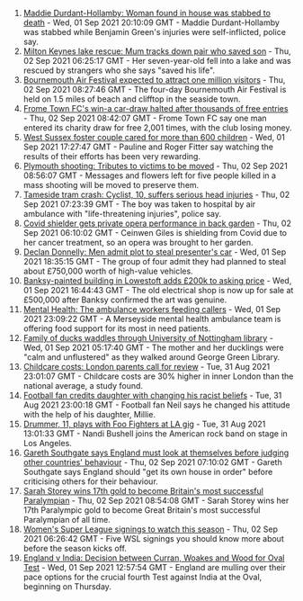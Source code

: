 1. [Maddie Durdant-Hollamby: Woman found in house was stabbed to death](https://www.bbc.co.uk/news/uk-england-northamptonshire-58416135?at_medium=RSS&at_campaign=KARANGA) - Wed, 01 Sep 2021 20:10:09 GMT - Maddie Durdant-Hollamby was stabbed while Benjamin Green's injuries were self-inflicted, police say.
2. [Milton Keynes lake rescue: Mum tracks down pair who saved son](https://www.bbc.co.uk/news/uk-england-beds-bucks-herts-58320026?at_medium=RSS&at_campaign=KARANGA) - Thu, 02 Sep 2021 06:25:17 GMT - Her seven-year-old fell into a lake and was rescued by strangers who she says "saved his life".
3. [Bournemouth Air Festival expected to attract one million visitors](https://www.bbc.co.uk/news/uk-england-dorset-58406713?at_medium=RSS&at_campaign=KARANGA) - Thu, 02 Sep 2021 08:27:46 GMT - The four-day Bournemouth Air Festival is held on 1.5 miles of beach and clifftop in the seaside town.
4. [Frome Town FC's win-a car-draw halted after thousands of free entries](https://www.bbc.co.uk/news/uk-england-somerset-58413707?at_medium=RSS&at_campaign=KARANGA) - Thu, 02 Sep 2021 08:42:07 GMT - Frome Town FC say one man entered its charity draw for free 2,001 times, with the club losing money.
5. [West Sussex foster couple cared for more than 600 children](https://www.bbc.co.uk/news/uk-england-sussex-58412812?at_medium=RSS&at_campaign=KARANGA) - Wed, 01 Sep 2021 17:27:47 GMT - Pauline and Roger Fitter say watching the results of their efforts has been very rewarding.
6. [Plymouth shooting: Tributes to victims to be moved](https://www.bbc.co.uk/news/uk-england-devon-58411139?at_medium=RSS&at_campaign=KARANGA) - Thu, 02 Sep 2021 08:56:07 GMT - Messages and flowers left for five people killed in a mass shooting will be moved to preserve them.
7. [Tameside tram crash: Cyclist, 10, suffers serious head injuries](https://www.bbc.co.uk/news/uk-england-manchester-58402900?at_medium=RSS&at_campaign=KARANGA) - Thu, 02 Sep 2021 07:23:39 GMT - The boy was taken to hospital by air ambulance with "life-threatening injuries", police say.
8. [Covid shielder gets private opera performance in back garden](https://www.bbc.co.uk/news/uk-england-london-58414445?at_medium=RSS&at_campaign=KARANGA) - Thu, 02 Sep 2021 06:10:02 GMT - Ceinwen Giles is shielding from Covid due to her cancer treatment, so an opera was brought to her garden.
9. [Declan Donnelly: Men admit plot to steal presenter's car](https://www.bbc.co.uk/news/uk-england-london-58409349?at_medium=RSS&at_campaign=KARANGA) - Wed, 01 Sep 2021 18:35:15 GMT - The group of four admit they had planned to steal about £750,000 worth of high-value vehicles.
10. [Banksy-painted building in Lowestoft adds £200k to asking price](https://www.bbc.co.uk/news/uk-england-suffolk-58412561?at_medium=RSS&at_campaign=KARANGA) - Wed, 01 Sep 2021 16:44:43 GMT - The old electrical shop is now up for sale at £500,000 after Banksy confirmed the art was genuine.
11. [Mental Health: The ambulance workers feeding callers](https://www.bbc.co.uk/news/stories-58412481?at_medium=RSS&at_campaign=KARANGA) - Wed, 01 Sep 2021 23:09:22 GMT - A Merseyside mental health ambulance team is offering food support for its most in need patients.
12. [Family of ducks waddles through University of Nottingham library](https://www.bbc.co.uk/news/uk-england-nottinghamshire-58400193?at_medium=RSS&at_campaign=KARANGA) - Wed, 01 Sep 2021 05:17:40 GMT - The mother and her ducklings were "calm and unflustered" as they walked around George Green Library.
13. [Childcare costs: London parents call for review](https://www.bbc.co.uk/news/uk-england-london-58401337?at_medium=RSS&at_campaign=KARANGA) - Tue, 31 Aug 2021 23:01:07 GMT - Childcare costs are 30% higher in inner London than the national average, a study found.
14. [Football fan credits daughter with changing his racist beliefs](https://www.bbc.co.uk/news/uk-58330286?at_medium=RSS&at_campaign=KARANGA) - Tue, 31 Aug 2021 23:00:18 GMT - Football fan Neil says he changed his attitude with the help of his daughter, Millie.
15. [Drummer, 11, plays with Foo Fighters at LA gig](https://www.bbc.co.uk/news/uk-england-suffolk-58398324?at_medium=RSS&at_campaign=KARANGA) - Tue, 31 Aug 2021 13:01:33 GMT - Nandi Bushell joins the American rock band on stage in Los Angeles.
16. [Gareth Southgate says England must look at themselves before judging other countries' behaviour](https://www.bbc.co.uk/sport/football/58418699?at_medium=RSS&at_campaign=KARANGA) - Thu, 02 Sep 2021 07:10:02 GMT - Gareth Southgate says England should "get its own house in order" before criticising others for their behaviour.
17. [Sarah Storey wins 17th gold to become Britain's most successful Paralympian](https://www.bbc.co.uk/sport/disability-sport/58417160?at_medium=RSS&at_campaign=KARANGA) - Thu, 02 Sep 2021 08:54:08 GMT - Sarah Storey wins her 17th Paralympic gold to become Great Britain's most successful Paralympian of all time.
18. [Women's Super League signings to watch this season](https://www.bbc.co.uk/sport/football/58157063?at_medium=RSS&at_campaign=KARANGA) - Thu, 02 Sep 2021 06:26:42 GMT - Five WSL signings you should know more about before the season kicks off.
19. [England v India: Decision between Curran, Woakes and Wood for Oval Test](https://www.bbc.co.uk/sport/cricket/58376390?at_medium=RSS&at_campaign=KARANGA) - Wed, 01 Sep 2021 12:57:54 GMT - England are mulling over their pace options for the crucial fourth Test against India at the Oval, beginning on Thursday.
